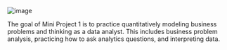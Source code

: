 ![image](https://github.com/VirmarSosa/SpecialtyFood/assets/118692087/70e349c7-2657-4863-9505-6e5a9843c13e)



The goal of Mini Project 1 is to practice quantitatively modeling business problems and thinking as a data analyst. This includes business problem analysis, practicing how to ask analytics questions, and interpreting data.

